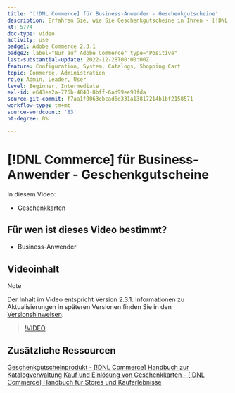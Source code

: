 ```yaml
---
title: '[!DNL Commerce] für Business-Anwender - Geschenkgutscheine'
description: Erfahren Sie, wie Sie Geschenkgutscheine in Ihren - [!DNL Commerce]  aufnehmen.
kt: 5774
doc-type: video
activity: use
badge1: Adobe Commerce 2.3.1
badge2: label="Nur auf Adobe Commerce" type="Positive"
last-substantial-update: 2022-12-28T00:00:00Z
feature: Configuration, System, Catalogs, Shopping Cart
topic: Commerce, Administration
role: Admin, Leader, User
level: Beginner, Intermediate
exl-id: e643ee2a-776b-4840-8bff-6ad99ee98fda
source-git-commit: f7aa1f0063cbcad6d331a13817214b1bf2158571
workflow-type: tm+mt
source-wordcount: '83'
ht-degree: 0%

---
```


# [!DNL Commerce] für Business-Anwender - Geschenkgutscheine

In diesem Video:

- Geschenkkarten

## Für wen ist dieses Video bestimmt?

- Business-Anwender

## Videoinhalt

>[!NOTE]
>
>Der Inhalt im Video entspricht Version 2.3.1. Informationen zu Aktualisierungen in späteren Versionen finden Sie in den [Versionshinweisen](https://experienceleague.adobe.com/docs/commerce-operations/release/notes/overview.html?lang=de).

>[!VIDEO](https://video.tv.adobe.com/v/35959?quality=12&learn=on)

## Zusätzliche Ressourcen

[Geschenkgutscheinprodukt - [!DNL Commerce] Handbuch zur Katalogverwaltung](https://experienceleague.adobe.com/docs/commerce-admin/catalog/products/types/product-gift-card-create.html?lang=de)
[Kauf und Einlösung von Geschenkkarten - [!DNL Commerce] Handbuch für Stores und Kauferlebnisse](https://experienceleague.adobe.com/docs/commerce-admin/stores-sales/point-of-purchase/gift-cards/product-gift-card-workflow.html?lang=de)

